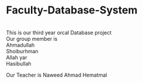 # Faculty-Database-System
<br>
This is our third year orcal Database project <br>
Our group member is <br>
Ahmadullah<br>
Shoiburhman<br>
Allah yar<br>
Hasibullah<br>

Our Teacher is Naweed Ahmad Hematmal
